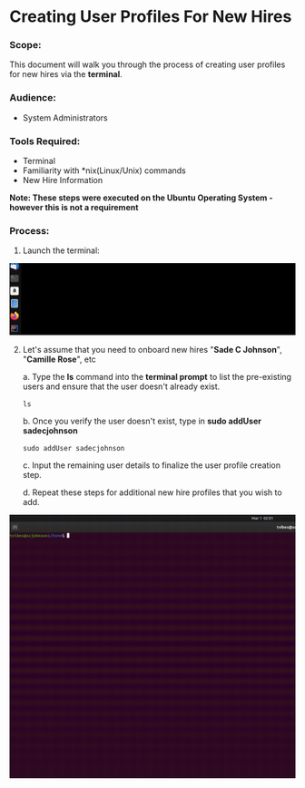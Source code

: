 # Creating User Profiles For New Hires 

### Scope:
This document will walk you through the process of creating user profiles for new hires via the **terminal**.

### Audience:
* System Administrators 

### Tools Required:
* Terminal
* Familiarity with *nix(Linux/Unix) commands 
* New Hire Information


**Note: These steps were executed on the Ubuntu Operating System - however this is not a requirement**

### Process:
 1. Launch the terminal:

![Terminal Launch](/User-Accounts/resources/visual-steps/terminal-launch.gif)

 2. Let's assume that you need to onboard new hires "**Sade C Johnson**", "**Camille Rose**", etc

    a. Type the  **ls** command into the **terminal prompt** to list the pre-existing users and ensure that the user doesn't  already exist.
 
    ```
    ls
    ```
    
    b. Once you verify the user doesn't exist, type in **sudo addUser sadecjohnson**
    ```
    sudo addUser sadecjohnson
    ```

    c. Input the remaining user details to finalize the user profile creation step.
 
    d. Repeat these steps for additional new hire profiles that you wish to add.
 
 ![User Account Creation](/User-Accounts/resources/visual-steps/account-creation-6.gif)
 
 
 
    
